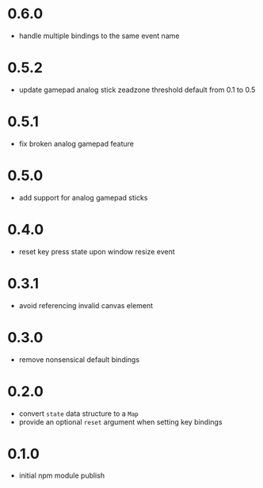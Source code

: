 # 0.6.0
* handle multiple bindings to the same event name

# 0.5.2
* update gamepad analog stick zeadzone threshold default from 0.1 to 0.5

# 0.5.1
* fix broken analog gamepad feature

# 0.5.0
* add support for analog gamepad sticks

# 0.4.0
* reset key press state upon window resize event


# 0.3.1
* avoid referencing invalid canvas element


# 0.3.0
* remove nonsensical default bindings


# 0.2.0
* convert `state` data structure to a `Map`
* provide an optional `reset` argument when setting key bindings


# 0.1.0
* initial npm module publish

